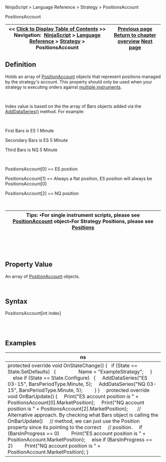 ﻿


NinjaScript \> Language Reference \> Strategy \> PositionsAccount






















PositionsAccount







| \<\< [Click to Display Table of Contents](positionsaccount.md) \>\> **Navigation:**     [NinjaScript](ninjascript.md) \> [Language Reference](language_reference_wip.md) \> [Strategy](strategy.md) \> PositionsAccount | [Previous page](positions.md) [Return to chapter overview](strategy.md) [Next page](realtimeerrorhandling.md) |
| --- | --- |











## Definition


Holds an array of [PositionAccount](positionaccount.md) objects that represent positions managed by the strategy's account. This property should only be used when your strategy is executing orders against [multiple instruments](multi-time_frame__instruments.md).


 


Index value is based on the the array of Bars objects added via the [AddDataSeries()](adddataseries.md) method. For example:


 


First Bars is ES 1 Minute   

Secondary Bars is ES 5 Minute   

Third Bars is NQ 5 Minute


 


PositionsAccount\[0] \=\= ES position  

PositionsAccount\[1] \=\= Always a flat position, ES position will always be PositionsAccount\[0]  

PositionsAccount\[2] \=\= NQ position


 




| Tips: •For single instrument scripts, please see [PositionAccount](positionaccount.md) object•For Strategy Positions, please see [Positions](positions.md) |
| --- |



 


 


## Property Value


An array of [PositionAccount](positionaccount.md) objects.


 


## Syntax
PositionsAccount\[int index]


## 


 


## Examples




| ns |
| --- |
| protected override void OnStateChange() {    if (State \=\= State.SetDefaults)    {                  Name \= "ExampleStrategy";        }           else if (State \=\= State.Configure)    {      AddDataSeries("ES 03\-15", BarsPeriodType.Minute, 5);      AddDataSeries("NQ 03\-15", BarsPeriodType.Minute, 5);           } }      protected override void OnBarUpdate() {      Print("ES account position is " \+ PositionsAccount\[0].MarketPosition);      Print("NQ account position is " \+ PositionsAccount\[2].MarketPosition);        // Alternative approach. By checking what Bars object is calling the OnBarUpdate()      // method, we can just use the Position property since its pointing to the correct      // position.      if (BarsInProgress \=\= 0)          Print("ES account position is " \+ PositionAccount.MarketPosition);      else if (BarsInProgress \=\= 2)          Print("NQ account position is " \+ PositionAccount.MarketPosition); } |










